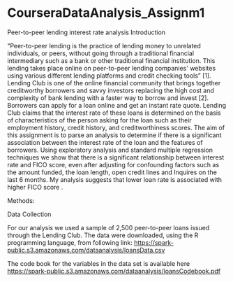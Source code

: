 # CourseraDataAnalysis_Assignm1
Peer-to-peer lending interest rate analysis
Introduction

“Peer-to-peer lending is the practice of lending money to unrelated individuals, or peers, without going through a traditional financial intermediary such as a bank or other traditional financial institution. This lending takes place online on peer-to-peer lending companies' websites using various different lending platforms and credit checking tools” [1].
Lending Club is one of the online financial community that brings together creditworthy borrowers and savvy investors replacing the high cost and complexity of bank lending with a faster way to borrow and invest [2].
Borrowers can apply for a loan online and get an instant rate quote. Lending Club claims that the interest rate of these loans is determined on the basis of characteristics of the person asking for the loan such as their employment history, credit history, and creditworthiness scores.
The aim of this assignment is to parse an analysis to determine if there is a significant association between the interest rate of the loan and the features of borrowers. 
Using exploratory analysis and standard multiple regression techniques we show that there is a significant relationship between interest rate and FICO score, even after adjusting for confounding factors such as the amount funded, the loan length, open credit lines and Inquires on the last 6 months.
My analysis suggests that lower loan rate is associated with higher FICO score .

Methods:

Data Collection 

For our analysis we used a sample of 2,500 peer-to-peer loans issued through the Lending Club. 
The data were downloaded, using the R programming language, from following link:
https://spark-public.s3.amazonaws.com/dataanalysis/loansData.csv

The code book for the variables in the data set is available here
https://spark-public.s3.amazonaws.com/dataanalysis/loansCodebook.pdf
